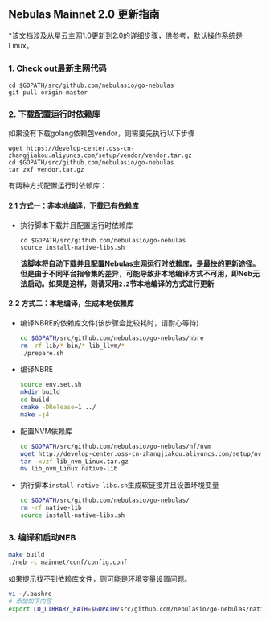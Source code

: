 ## Nebulas Mainnet 2.0 更新指南

*该文档涉及从星云主网1.0更新到2.0的详细步骤，供参考，默认操作系统是Linux。  
  

### 1. Check out最新主网代码
```shell
cd $GOPATH/src/github.com/nebulasio/go-nebulas
git pull origin master
```


### 2. 下载配置运行时依赖库
如果没有下载golang依赖包vendor，则需要先执行以下步骤
```shell
wget https://develop-center.oss-cn-zhangjiakou.aliyuncs.com/setup/vendor/vendor.tar.gz
cd $GOPATH/src/github.com/nebulasio/go-nebulas
tar zxf vendor.tar.gz
```
有两种方式配置运行时依赖库：

#### 2.1 方式一：非本地编译，下载已有依赖库

- 执行脚本下载并且配置运行时依赖库
  ```shell
  cd $GOPATH/src/github.com/nebulasio/go-nebulas
  source install-native-libs.sh
  ```
  **该脚本将自动下载并且配置Nebulas主网运行时依赖库，是最快的更新途径。但是由于不同平台指令集的差异，可能导致非本地编译方式不可用，即Neb无法启动。如果是这样，则请采用`2.2`节本地编译的方式进行更新**

#### 2.2 方式二：本地编译，生成本地依赖库
- 编译NBRE的依赖库文件(该步骤会比较耗时，请耐心等待)
  ```bash
  cd $GOPATH/src/github.com/nebulasio/go-nebulas/nbre
  rm -rf lib/* bin/* lib_llvm/*
  ./prepare.sh
  ```
- 编译NBRE
  ```bash
  source env.set.sh
  mkdir build
  cd build
  cmake -DRelease=1 ../
  make -j4
  ```
- 配置NVM依赖库
  ```bash
  cd $GOPATH/src/github.com/nebulasio/go-nebulas/nf/nvm
  wget http://develop-center.oss-cn-zhangjiakou.aliyuncs.com/setup/nvm/lib_nvm_Linux.tar.gz
  tar -xvzf lib_nvm_Linux.tar.gz
  mv lib_nvm_Linux native-lib
  ```
- 执行脚本`install-native-libs.sh`生成软链接并且设置环境变量
  ```bash
  cd $GOPATH/src/github.com/nebulasio/go-nebulas/
  rm -rf native-lib
  source install-native-libs.sh
  ```
  
### 3. 编译和启动NEB
```bash
make build
./neb -c mainnet/conf/config.conf
```
如果提示找不到依赖库文件，则可能是环境变量设置问题。
```bash
vi ~/.bashrc
# 添加如下内容
export LD_LIBRARY_PATH=$GOPATH/src/github.com/nebulasio/go-nebulas/native-lib:$LD_LIBRARY_PATH
```
